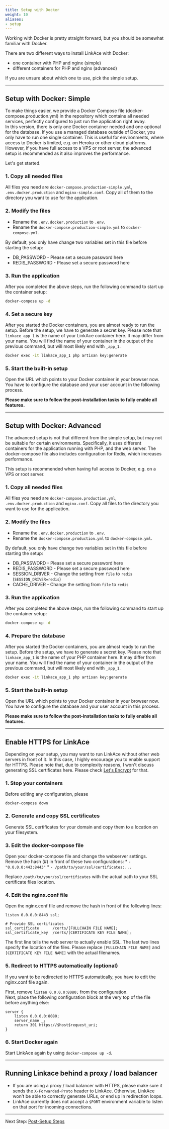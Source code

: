 ```yaml
---
title: Setup with Docker
weight: 10
aliases:
- setup
---
```


Working with Docker is pretty straight forward, but you should be somewhat familiar with Docker.

There are two different ways to install LinkAce with Docker:

* one container with PHP and nginx (simple)
* different containers for PHP and nginx (advanced)

If you are unsure about which one to use, pick the simple setup.


---


## Setup with Docker: Simple

To make things easier, we provide a Docker Compose file (docker-compose.production.yml) in the repository which
contains all needed services, perfectly configured to just run the application right away.  
In this version, there is only one Docker container needed and one optional for the database. If you use a managed
database outside of Docker, you only have to run one single container. This is useful for environments, where access
to Docker is limited, e.g. on Heroku or other cloud platforms. However, if you have full access to a VPS or root
server, the advanced setup is recommended as it also improves the performance.

Let's get started.

### 1. Copy all needed files

All files you need are `docker-compose.production-simple.yml`, `.env.docker.production` and `nginx-simple.conf`.
Copy all of them to the directory you want to use for the application.

### 2. Modify the files

* Rename the `.env.docker.production` to `.env`.
* Rename the `docker-compose.production-simple.yml` to `docker-compose.yml`.

By default, you only have change two variables set in this file before starting the setup:

* DB_PASSWORD - Please set a secure password here
* REDIS_PASSWORD - Please set a secure password here

### 3. Run the application

After you completed the above steps, run the following command to start up the container setup:

```bash
docker-compose up -d
```

### 4. Set a secure key

After you started the Docker containers, you are almost ready to run the setup. Before the setup, we have to generate
a secret key.
Please note that `linkace_app_1` is the name of your LinkAce container here. It may differ from your name. You will find
the name of your container in the output of the previous command, but will most likely end with `_app_1`.

```bash
docker exec -it linkace_app_1 php artisan key:generate
```

### 5. Start the built-in setup

Open the URL which points to your Docker container in your browser now. You have to configure the database and your 
user account in the following process.

**Please make sure to follow the post-installation tasks to fully enable all features.**


---


## Setup with Docker: Advanced

The advanced setup is not that different from the simple setup, but may not be suitable for certain environments.
Specifically, it uses different containers for the application running with PHP, and the web server. The docker-compose
file also includes configuration for Redis, which increases performance.

This setup is recommended when having full access to Docker, e.g. on a VPS or root server.

### 1. Copy all needed files

All files you need are `docker-compose.production.yml`, `.env.docker.production` and `nginx.conf`.
Copy all files to the directory you want to use for the application.

### 2. Modify the files

* Rename the `.env.docker.production` to `.env`.
* Rename the `docker-compose.production.yml` to `docker-compose.yml`.

By default, you only have change two variables set in this file before starting the setup:

* DB_PASSWORD - Please set a secure password here
* REDIS_PASSWORD - Please set a secure password here
* SESSION_DRIVER - Change the setting from `file` to `redis` (`SESSION_DRIVER=redis`)
* CACHE_DRIVER - Change the setting from `file` to `redis`

### 3. Run the application

After you completed the above steps, run the following command to start up the container setup:

```bash
docker-compose up -d
```

### 4. Prepare the database

After you started the Docker containers, you are almost ready to run the setup. Before the setup, we have to generate
a secret key.
Please note that `linkace_app_1` is the name of your PHP container here. It may differ from your name. You will find
the name of your container in the output of the previous command, but will most likely end with `_app_1`.

```bash
docker exec -it linkace_app_1 php artisan key:generate
```

### 5. Start the built-in setup

Open the URL which points to your Docker container in your browser now. You have to configure the database and your 
user account in this process.

**Please make sure to follow the post-installation tasks to fully enable all features.**


---


## Enable HTTPS for LinkAce

Depending on your setup, you may want to run LinkAce without other web servers in front of it. In this case, I highly
encourage you to enable support for HTTPS. Please note that, due to complexity reasons, I won't discuss generating
SSL certificates here. Please check [Let's Encrypt](https://letsencrypt.org/) for that.

### 1. Stop your containers

Before editing any configuration, please 

```
docker-compose down
```

### 2. Generate and copy SSL certificates

Generate SSL certificates for your domain and copy them to a location on your filesystem.

### 3. Edit the docker-compose file

Open your docker-compose file and change the webserver settings.  
Remove the hash (#) in front of these two configurations:
    * `- "0.0.0.0:443:8443"`
    * `- /path/to/your/ssl/certificates:...`
    
Replace `/path/to/your/ssl/certificates` with the actual path to your SSL certificate files location.

### 4. Edit the nginx.conf file

Open the nginx.conf file and remove the hash in front of the following lines:

```
listen 0.0.0.0:8443 ssl;

# Provide SSL certificates
ssl_certificate      /certs/[FULLCHAIN FILE NAME];
ssl_certificate_key  /certs/[CERTIFICATE KEY FILE NAME];
```

The first line tells the web server to actually enable SSL. The last two lines specify the location of the files.
Please replace `[FULLCHAIN FILE NAME]` and `[CERTIFICATE KEY FILE NAME]` with the actual filenames.

### 5. Redirect to HTTPS automatically (optional)

If you want to be redirected to HTTPS automatically, you have to edit the nginx.conf file again.

First, remove `listen 0.0.0.0:8080;` from the configuration.  
Next, place the following configuration block at the very top of the file before anything else:

```
server {
    listen 0.0.0.0:8080;
    server_name _;
    return 301 https://$host$request_uri;
}
```

### 6. Start Docker again

Start LinkAce again by using `docker-compose up -d`.


---


## Running Linkace behind a proxy / load balancer

* If you are using a proxy / load balancer with HTTPS, please make sure it sends the `X-Forwarded-Proto` header
  to LinkAce. Otherwise, LinkAce won't be able to correctly generate URLs, or end up in redirection loops.
* LinkAce currently does not accept a `$PORT` environment variable to listen on that port for incoming connections.

---


Next Step: [Post-Setup Steps](/docs/v1/setup/post-setup)
